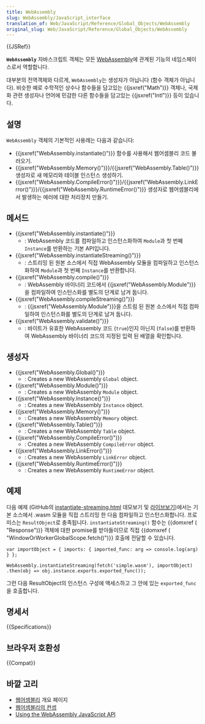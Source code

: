 ```yaml
---
title: WebAssembly
slug: WebAssembly/JavaScript_interface
translation_of: Web/JavaScript/Reference/Global_Objects/WebAssembly
original_slug: Web/JavaScript/Reference/Global_Objects/WebAssembly
---
```


{{JSRef}}

**`WebAssembly`** 자바스크립트 객체는 모든 [WebAssembly](/ko/docs/WebAssembly)에 관계된 기능의 네임스페이스로서 역할합니다.

대부분의 전역객체와 다르게, `WebAssembly`는 생성자가 아닙니다 (함수 객체가 아닙니다). 비슷한 예로 수학적인 상수나 함수들을 담고있는 {{jsxref("Math")}} 객체나, 국제화 관련 생성자나 언어에 민감한 다른 함수들을 담고있는 {{jsxref("Intl")}} 등이 있습니다.

## 설명

`WebAssembly` 객체의 기본적인 사용례는 다음과 같습니다:

- {{jsxref("WebAssembly.instantiate()")}} 함수를 사용해서 웹어셈블리 코드 불러오기.
- {{jsxref("WebAssembly.Memory()")}}/{{jsxref("WebAssembly.Table()")}} 생성자로 새 메모리와 테이블 인스턴스 생성하기.
- {{jsxref("WebAssembly.CompileError()")}}/{{jsxref("WebAssembly.LinkError()")}}/{{jsxref("WebAssembly.RuntimeError()")}} 생성자로 웹어셈블리에서 발생하는 에러에 대한 처리장치 만들기.

## 메서드

- {{jsxref("WebAssembly.instantiate()")}}
  - : WebAssembly 코드를 컴파일하고 인스턴스화하여 `Module`과 첫 번째 `Instance`를 반환하는 기본 API입니다.
- {{jsxref("WebAssembly.instantiateStreaming()")}}
  - : 스트리밍 된 원본 소스에서 직접 WebAssembly 모듈을 컴파일하고 인스턴스화하여 `Module`과 첫 번째 `Instance`를 반환합니다.
- {{jsxref("WebAssembly.compile()")}}
  - : WebAssembly 바이너리 코드에서 {{jsxref("WebAssembly.Module")}}을 컴파일하여 인스턴스화를 별도의 단계로 남겨 둡니다.
- {{jsxref("WebAssembly.compileStreaming()")}}
  - : {{jsxref("WebAssembly.Module")}}을 스트림 된 원본 소스에서 직접 컴파일하여 인스턴스화를 별도의 단계로 남겨 둡니다.
- {{jsxref("WebAssembly.validate()")}}
  - : 바이트가 유효한 WebAssembly 코드 (`true`)인지 아닌지 (`false`)를 반환하여 WebAssembly 바이너리 코드의 지정된 입력 된 배열을 확인합니다.

## 생성자

- {{jsxref("WebAssembly.Global()")}}
  - : Creates a new WebAssembly `Global` object.
- {{jsxref("WebAssembly.Module()")}}
  - : Creates a new WebAssembly `Module` object.
- {{jsxref("WebAssembly.Instance()")}}
  - : Creates a new WebAssembly `Instance` object.
- {{jsxref("WebAssembly.Memory()")}}
  - : Creates a new WebAssembly `Memory` object.
- {{jsxref("WebAssembly.Table()")}}
  - : Creates a new WebAssembly `Table` object.
- {{jsxref("WebAssembly.CompileError()")}}
  - : Creates a new WebAssembly `CompileError` object.
- {{jsxref("WebAssembly.LinkError()")}}
  - : Creates a new WebAssembly `LinkError` object.
- {{jsxref("WebAssembly.RuntimeError()")}}
  - : Creates a new WebAssembly `RuntimeError` object.

## 예제

다음 예제 (GitHub의 [instantiate-streaming.html](https://github.com/mdn/webassembly-examples/blob/master/js-api-examples/instantiate-streaming.html) 데모보기 및 [라이브보기](https://mdn.github.io/webassembly-examples/js-api-examples/instantiate-streaming.html))에서는 기본 소스에서 .wasm 모듈을 직접 스트리밍 한 다음 컴파일하고 인스턴스화합니다. 프로미스는 `ResultObject`로 충족됩니다. `instantiateStreaming()` 함수는 {{domxref ( "Response")}} 객체에 대한 promise를 받아들이므로 직접 {{domxref ( "WindowOrWorkerGlobalScope.fetch()")}} 호출에 전달할 수 있습니다.

    var importObject = { imports: { imported_func: arg => console.log(arg) } };

    WebAssembly.instantiateStreaming(fetch('simple.wasm'), importObject)
    .then(obj => obj.instance.exports.exported_func());

그런 다음 ResultObject의 인스턴스 구성에 액세스하고 그 안에 있는 `exported_func`을 호출합니다.

## 명세서

{{Specifications}}

## 브라우저 호환성

{{Compat}}

## 바깥 고리

- [웹어셈블리](/ko/docs/WebAssembly) 개요 페이지
- [웹어셈블리의 컨셉](/ko/docs/WebAssembly/Concepts)
- [Using the WebAssembly JavaScript API](/ko/docs/WebAssembly/Using_the_JavaScript_API)
